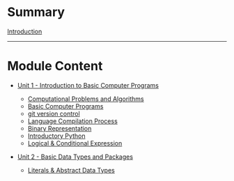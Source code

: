 # Summary
[Introduction](./README.md)

---

# Module Content
- [Unit 1 - Introduction to Basic Computer Programs]()
    - [Computational Problems and Algorithms](src/Unit1/0-computational-problems-and-algorithms.md)
    - [Basic Computer Programs](src/Unit1/1-basic-computer-programs.md)
    - [git version control](src/Unit1/2-git-version-control.md)
    - [Language Compilation Process](src/Unit1/3-language-compilation-process.md)
    - [Binary Representation](src/Unit1/4-binary-representation.md)
    - [Introductory Python](src/Unit1/5-introductory-python.md)
    - [Logical & Conditional Expression](src/Unit1/6-logical-and-conditional-expression.md)

- [Unit 2 - Basic Data Types and Packages]()
    - [Literals & Abstract Data Types](src/Unit2/0-literals-and-abstract-data-types.md)
